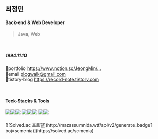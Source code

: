 <h2>최정민</h2>

<h4>Back-end & Web Developer</h4>
<blockquote>Java, Web</blockquote><br>

<p style="font-size:05px">
<h5>1994.11.10</h5>
🌟portfolio <a href="https://www.notion.so/c3512578e71c49f592a6aa9f41373c73">https://www.notion.so/JeongMin/...</a><br>
🌟email <a href="mailto:plogwalk@gmail.com">plogwalk@gmail.com</a><br>
🌟tistory-blog <a href="https://record-note.tistory.com">https://record-note.tistory.com</a><br>
</p><br>
<!--<a href="https://record-note.tistory.com"><img src="https://img.shields.io/badge/Tistory-000000?style=flat&logo=Tistory&logoColor=white"/></a><a href="#" rel="nofollow"><img src="https://img.shields.io/badge/Notion-ffffff?style=flat&logo=Notion&logoColor=black"/></a>-->

<!--<ul>
  <li></li>
</ul>    -->


<h4>Teck-Stacks & Tools</h4>

<img src="https://img.shields.io/badge/Java-007396?style=flat&logo=OpenJDK&logoColor=white"/><img src="https://img.shields.io/badge/Oracle-F80000?style=flat&logo=Oracle&logoColor=white"/><img src="https://img.shields.io/badge/Spring-6DB33F?style=flat&logo=Spring&logoColor=white"/>
<img src="https://img.shields.io/badge/HTML-E34F26?style=flat&logo=HTML5&logoColor=white"/><img src="https://img.shields.io/badge/CSS-1572B6?style=flat&logo=CSS3&logoColor=white"/><img src="https://img.shields.io/badge/JavaScript-F7DF1E?style=flat&logo=JavaScript&logoColor=white"/>
<img src="https://img.shields.io/badge/GitHub-181717?style=flat&logo=GitHub&logoColor=white"/><img src="https://img.shields.io/badge/Eclipse-2C2255?style=flat&logo=Eclipse IDE&logoColor=white"/>


<h4></h4>
[![Solved.ac
프로필](http://mazassumnida.wtf/api/v2/generate_badge?boj=scmenia)](https://solved.ac/scmenia)


<!--[![Top Langs](https://github-readme-stats.vercel.app/api/top-langs/?username=CJM-94&layout=compact)](https://github.com/CJM-94/github-readme-stats)
![Anurag's GitHub stats](https://github-readme-stats.vercel.app/api?username=CJM-94&show_icons=true&theme=transparent)-->

<!---
CJM-94/CJM-94 is a ✨ special ✨ repository because its `README.md` (this file) appears on your GitHub profile.
You can click the Preview link to take a look at your changes.
--->
